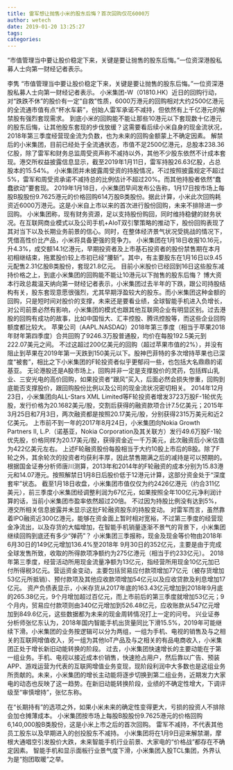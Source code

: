 ```yaml
---
title: 雷军想让抛售小米的股东后悔？首次回购仅花6000万
author: wetech
date: 2019-01-20 13:25:27
tags: 
categories: 
---
```

“市值管理当中要让股价稳定下来，关键是要让抛售的股东后悔。”一位资深港股私募人士向第一财经记者表示。
<!-- more -->
李隽
“市值管理当中要让股价稳定下来，关键是要让抛售的股东后悔。”一位资深港股私募人士向第一财经记者表示。
小米集团-W（01810.HK）近日的回购行动，对“跌跌不休”的股价有一定“自救”性质，6000万港元的回购相对大约2500亿港元的全流通市值有点“杯水车薪”，创始人雷军承诺不减持，但依然有上千亿港元的解禁股有强烈套现需求。
到底小米的回购能不能让那些10港元以下套现数十亿港元的股东后悔，让其他股东套现的步伐放缓？这需要看后续小米自身的现金流状况，2018年第三季度经营现金流为负数，也为未来的回购金额蒙上不确定因素。
解禁后的小米集团，目前已经处于全流通状态，市值不足2500亿港元，总股本238.36亿股，除了雷军和财务总监周受资声称不减持以外，其他不少股东依然不计成本套现。港交所权益披露信息显示，截至2019年1月11日，雷军持股26.63亿股，占总股本的15.54%。
小米集团并未披露周受资的持股情况，不过按照披露规定不超过5%，雷军和周受资承诺不减持总的比例估计不超过20%。而其他持股者依然“蠢蠢欲动”要套现。
2019年1月18日，小米集团早间发布公告称，1月17日按市场上每股B股股份9.7625港元的价格回购614万股B类股份。据此计算，小米此次回购耗资近6000万港元。这是小米自上市以来的首次进行股份回购，未来不排除进一步回购。
小米集团称，现有财务资源，足以支持股份购回，同时维持稳健的财务状况。在互联网商业模式以及公司手机+AIoT双引擎策略的推动下，股份回购表现了其对当下以及长期业务前景的信心。同时，在整体经济景气状况受挑战的情况下，凭借高性价比产品，小米将具备更强的竞争力。
小米集团在1月18日收报10.16元，升4.3%，成交额14.1亿港元，早期投资者及上市基石投资者的股份禁售期在本月初相继结束，拖累股价较上市初已经“腰斩”。其中，有主要股东在1月16日以9.45元配售2.31亿股B类股份，套现21.8亿元。
目前小米股价已经回到16日这些股东减持价格之上，到底小米集团的回购能不能让10港元以下抛售的股东后悔？
博大资本行政总裁温天纳向第一财经记者表示，小米集团过去半年的下跌，跟公司持股结构有关，股东套现意愿很强烈，尤其早期浮盈较大的股东。而小米集团这种金额的回购，只是短时间对股价的支撑，未来还是要看业绩，全球智能手机进入负增长，对公司前景必然有影响，小米集团的模式也跟其他互联网企业有明显区别。过去港股的回购有成功的故事，比如中国恒大、汇丰控股、腾讯控股等，而这些企业回购额度都比较大。
苹果公司（AAPL.NASDAQ）2018年第三季度（相当于苹果2018年财年第四季度）合共回购了9246.3万股普通股，均价在每股192.5美元到222.07美元之间。
不过这超过200亿美元的回购（超过苹果市值的2%），并没有阻止到苹果在2019年第一天跌到150美元以下。股神巴菲特的多次增持苹果也已深度“被套”，相比之下小米集团的F轮投资者似乎更郁闷一些，也包括大名鼎鼎的诺基亚。
无论港股还是A股市场上，回购并非一定是支撑股价的灵药，包括辉山乳业、三安光电的高价回购，如果投资者“跟风”买入，后面必然会损失惨重，回购到底能否支撑股价，跟回购股份比例以及公司的现金流状况密切相关。
2014年12月23日，小米集团向ALL-Stars XML Limited等F轮投资者增发3723万股F-1轮优先股，发行价格为20.1682美元/股，交割后获得的融资款项合计7.5亿美元；2015年3月25日和7月3日，两次融资都是按照20.17美元/股，分别获得2315万美元和近2亿美元。
上市前不到一年的2017年8月24日，小米集团向Nokia Growth Partners II, L.P.（诺基亚，Nokia Corporation及其关联方）发行49.6万股F-1轮优先股，价格同样为20.17美元/股，获得资金近一千万美元，此次融资后小米估值为422亿美元左右。
上述F轮融资股份每股相当于大约10股上市后的B股。除了F轮之外，其余轮次的投资者均获利丰厚，因此禁售期满之后的减持是可以预期的。根据国金证券分析师唐川测算，2013年和2014年的F轮融资的成本分别为15.83港元和14.07港元。按照解禁日1月8日后股价低于12港元计算，这部分资金处于“深度套牢”状态。
截至1月18日收盘，小米集团市值仅仅为约2426亿港元（约合311亿美元），前三季度小米集团经调整利润为67亿元，如果按照全年100亿元净利润计算的话，当前小米集团市盈率依然超过20倍。
不过因为持股比例没有达到5%，港交所相关信息披露并未显示这批F轮融资股东的持股变动。
对雷军而言，虽然靠着IPO融资近300亿港元，能够在资金面上暂时相对宽裕，不过第三季度的经营现金净流出，以及存货的大幅增加，在智能手机销量逐渐不景气的背景下，小米集团继续回购到底还有多少“弹药”？
小米集团三季报称，现金及现金等价物由2018年6月30日的149亿元增加136.4%至2018年 9月30日的352亿元，主要是由于完成全球发售所致，收取的所得款项净额约为275亿港元（相当于约233亿元）。
2018年第三季度，经营活动所用现金流量净额为13亿元，指经营所用现金10亿元加已付所得税3亿元。营运资金变动，主要包括贸易应付款项增加77亿元（被存货增加53亿元所抵销）、预付款项及其他应收款项增加54亿元以及应收贷款及利息增加17亿元。
资产负债表显示，小米存货从2017年底的163.43亿元增加到2018年9月底的265.38亿元，9个月增加超过百亿元，而上市前后的第三季度就增加53亿元；9个月内，贸易应付款项则由340亿元增加到526.48亿元，应收账款从547亿元增加到849.6亿元，这些数据都为未来的现金周转情况打上一定的问号。
兴业证券分析师张忆东认为，2018年国内智能手机出货量同比下滑15.5%，2019年可能继续下滑。小米集团的业务按逻辑可以分为两组，一组为手机、电视的销售及与之相关的互联网增值收入，另一组为其他IoT产品及与之相关的有品电商收入，小米集团正处于增长新旧动能转换的阶段。
过去，小米集团快速增长的主要动能在于第一组业务。手机、电视以接近成本价销售，快速抢占用户，然后靠以广告、预装APP、游戏运营为代表的互联网增值业务变现，现阶段利润中大多数也是这组业务所贡献的。未来，小米集团的增长主动能将逐步切换到第二组业务，近期发力大家电的动态也反映了这一趋势。在新旧动能转换阶段，业绩的不确定性增大，下调评级至“审慎增持”，张忆东称。
 
 
在“长期持有”的选项之外，如果小米未来的确定性变得更大，亏损的投资人不排除会加仓摊薄成本。
小米集团按市场上每股B股股份9.7625港元的价格回购6,140,000股B类股份，这是小米上市之后的首次回购。
雷军不减持，不代表其他员工股东以及早期进入的创投股东不减持。
小米集团将在1月9日迎来解禁潮，摩根大通唱空引发股价大跌，未来智能手机行业前景、大家电的“价格战”都存在不确定因素。
智能手机和显示面板行业景气度下滑，小米集团入股TCL集团，外界认为是“抱团取暖”之举。
